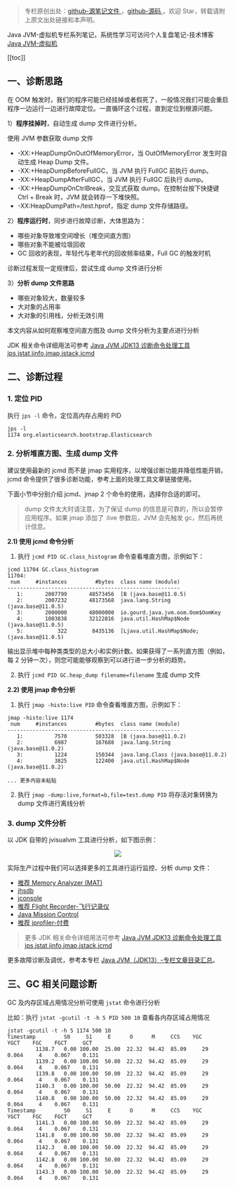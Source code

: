 > 专栏原创出处：[github-源笔记文件 ](https://github.com/GourdErwa/review-notes/tree/master/language/java-jvm) ，[github-源码 ](https://github.com/GourdErwa/java-advanced/tree/master/java-jvm)，欢迎 Star，转载请附上原文出处链接和本声明。

Java JVM-虚拟机专栏系列笔记，系统性学习可访问个人复盘笔记-技术博客 [Java JVM-虚拟机 ](https://review-notes.top/language/java-jvm/)

[[toc]]
## 一、诊断思路
在 OOM 触发时，我们的程序可能已经挂掉或者假死了，一般情况我们可能会重启程序一边运行一边进行故障定位。一直循环这个过程，直到定位到根源问题。

1）**程序挂掉时**，自动生成 dump 文件进行分析。

使用 JVM 参数获取 dump 文件
- -XX:+HeapDumpOnOutOfMemoryError，当 OutOfMemoryError 发生时自动生成 Heap Dump 文件。
- -XX:+HeapDumpBeforeFullGC，当 JVM 执行 FullGC 前执行 dump。
- -XX:+HeapDumpAfterFullGC，当 JVM 执行 FullGC 后执行 dump。
- -XX:+HeapDumpOnCtrlBreak，交互式获取 dump。在控制台按下快捷键 Ctrl + Break 时，JVM 就会转存一下堆快照。
- -XX:HeapDumpPath=/test.hprof，指定 dump 文件存储路径。

2）**程序运行时**，同步进行故障诊断，大体思路为：
- 哪些对象导致堆空间增长（堆空间直方图）
- 哪些对象不能被垃圾回收
- GC 回收的表现，年轻代与老年代的回收频率结果，Full GC 的触发时机

诊断过程发现一定规律后，尝试生成 dump 文件进行分析

3）**分析 dump 文件思路**
- 哪些对象较大，数量较多
- 大对象的占用率
- 大对象的引用栈，分析无效引用   

本文内容从如何观察堆空间直方图及 dump 文件分析为主要点进行分析

JDK 相关命令详细用法可参考  [Java JVM JDK13 诊断命令处理工具 jps,jstat,jinfo,jmap,jstack,jcmd](https://blog.csdn.net/xiaohulunb/article/details/103887785)

## 二、诊断过程

### 1. 定位 PID
执行 `jps -l` 命令，定位高内存占用的 PID
```shell{2}
jps -l
1174 org.elasticsearch.bootstrap.Elasticsearch
```

### 2. 分析堆直方图、生成 dump 文件

建议使用最新的 jcmd 而不是 jmap 实用程序，以增强诊断功能并降低性能开销，jcmd 命令提供了很多诊断功能，参考上面的处理工具文章链接使用。

下面小节中分别介绍 jcmd、jmap 2 个命令的使用，选择你合适的即可。

> dump 文件太大时请注意，为了保证 dump 的信息是可靠的，所以会暂停应用程序。如果 jmap 添加了 :live 参数后，JVM 会先触发 gc，然后再统计信息。

**2.1) 使用 jcmd 命令分析**
1. 执行 `jcmd PID GC.class_histogram` 命令查看堆直方图，示例如下：
```
jcmd 11704 GC.class_histogram
11704:
 num     #instances         #bytes  class name (module)
-------------------------------------------------------
   1:       2007799       48573456  [B (java.base@11.0.5)
   2:       2007232       48173568  java.lang.String (java.base@11.0.5)
   3:       2000000       48000000  io.gourd.java.jvm.oom.Oom$OomKey
   4:       1003838       32122816  java.util.HashMap$Node (java.base@11.0.5)
   5:           322        8435136  [Ljava.util.HashMap$Node; (java.base@11.0.5)
```
输出显示堆中每种类类型的总大小和实例计数。如果获得了一系列直方图（例如，每 2 分钟一次），则您可能能够观察到可以进行进一步分析的趋势。

2. 执行 `jcmd PID GC.heap_dump filename=filename` 生成 dump 文件

**2.2) 使用 jmap 命令分析**
1. 执行 `jmap -histo:live PID` 命令查看堆直方图，示例如下：

```
jmap -histo:live 1174
 num     #instances         #bytes  class name (module)
-------------------------------------------------------
   1:          7570         503328  [B (java.base@11.0.2)
   2:          6987         167688  java.lang.String (java.base@11.0.2)
   3:          1224         150344  java.lang.Class (java.base@11.0.2)
   4:          3825         122400  java.util.HashMap$Node (java.base@11.0.2)
   
... 更多内容未粘贴   
```

2. 执行 `jmap -dump:live,format=b,file=test.dump PID` 将存活对象转换为 dump 文件进行离线分析

### 3. dump 文件分析
以 JDK 自带的 jvisualvm 工具进行分析，如下图示例：

<div align="center">
    <img src="https://blog-review-notes.oss-cn-beijing.aliyuncs.com/language/java-jvm/_images/jvisualvm-大对象分析.png">
</div>

实际生产过程中我们可以选择更多的工具进行运行监控、分析 dump 文件：
- [推荐 Memory Analyzer (MAT)](https://www.eclipse.org/mat/)
- [jhsdb](https://docs.oracle.com/javase/9/tools/jhsdb.htm)
- [jconsole](http://openjdk.java.net/tools/svc/jconsole/)
- [推荐 Flight Recorder-飞行记录仪](https://docs.oracle.com/javacomponents/jmc-5-4/jfr-runtime-guide/run.htm#JFRUH176)
- [Java Mission Control](https://www.oracle.com/technetwork/java/javaseproducts/mission-control/java-mission-control-1998576.html)
- [推荐 jprofiler-付费 ](https://www.ej-technologies.com/products/jprofiler/overview.html)

> 更多 JDK 相关命令详细用法可参考  [Java JVM JDK13 诊断命令处理工具 jps,jstat,jinfo,jmap,jstack,jcmd](https://blog.csdn.net/xiaohulunb/article/details/103887785)

更多故障诊断及调优，参考本专栏 [Java JVM（JDK13）-专栏文章目录汇总](https://blog.csdn.net/xiaohulunb/article/details/103828570)。

## 三、GC 相关问题诊断
GC 及内存区域占用情况分析可使用 `jstat` 命令进行分析

比如：执行 `jstat -gcutil -t -h 5 PID 500 10` 查看各内存区域占用情况
```shell
jstat -gcutil -t -h 5 1174 500 10
Timestamp         S0     S1     E      O      M     CCS    YGC     YGCT    FGC    FGCT     GCT
         1138.7   0.00 100.00  25.00  22.32  94.42  85.09     29    0.064     4    0.067    0.131
         1139.2   0.00 100.00  50.00  22.32  94.42  85.09     29    0.064     4    0.067    0.131
         1139.8   0.00 100.00  50.00  22.32  94.42  85.09     29    0.064     4    0.067    0.131
         1140.3   0.00 100.00  50.00  22.32  94.42  85.09     29    0.064     4    0.067    0.131
         1140.8   0.00 100.00  50.00  22.32  94.42  85.09     29    0.064     4    0.067    0.131
Timestamp         S0     S1     E      O      M     CCS    YGC     YGCT    FGC    FGCT     GCT
         1141.3   0.00 100.00  50.00  22.32  94.42  85.09     29    0.064     4    0.067    0.131
         1141.8   0.00 100.00  50.00  22.32  94.42  85.09     29    0.064     4    0.067    0.131
         1142.3   0.00 100.00  50.00  22.32  94.42  85.09     29    0.064     4    0.067    0.131
         1142.8   0.00 100.00  50.00  22.32  94.42  85.09     29    0.064     4    0.067    0.131
         1143.3   0.00 100.00  50.00  22.32  94.42  85.09     29    0.064     4    0.067    0.131
```
